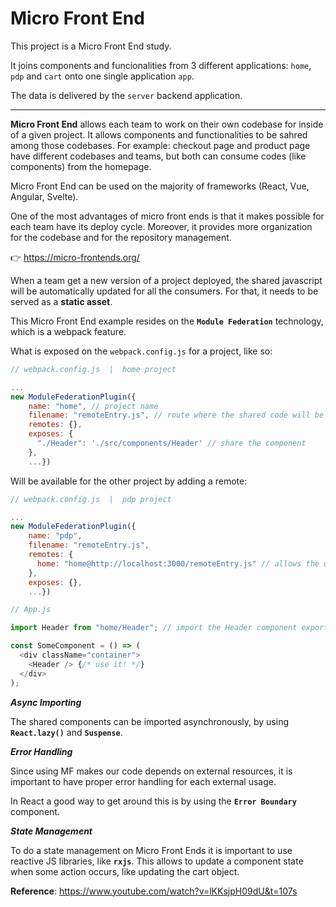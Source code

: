 # Micro Front End

This project is a Micro Front End study. 

It joins components and funcionalities from 3 different applications: `home`, `pdp` and `cart` onto one single application `app`. 

The data is delivered by the `server` backend application.

<hr />

**Micro Front End** allows each team to work on their own codebase for inside of a given project. It allows components and functionalities to be sahred among those codebases. For example: checkout page and product page have different codebases and teams, but both can consume codes (like components) from the homepage.

Micro Front End can be used on the majority of frameworks (React, Vue, Angular, Svelte).

One of the most advantages of micro front ends is that it makes possible for each team have its deploy cycle. Moreover, it provides more organization for the codebase and for the repository management.

👉 https://micro-frontends.org/

When a team get a new version of a project deployed, the shared javascript will be automatically updated for all the consumers. For that, it needs to be served as a **static asset**.

This Micro Front End example resides on the **`Module Federation`** technology, which is a webpack feature.

What is exposed on the `webpack.config.js` for a project, like so: 

```js
// webpack.config.js  |  home project

...
new ModuleFederationPlugin({
    name: "home", // project name
    filename: "remoteEntry.js", // route where the shared code will be available
    remotes: {},
    exposes: {
      "./Header": './src/components/Header' // share the component
    },
    ...})
```

Will be available for the other project by adding a remote: 

```js
// webpack.config.js  |  pdp project

...
new ModuleFederationPlugin({
    name: "pdp",
    filename: "remoteEntry.js",
    remotes: {
      home: "home@http://localhost:3000/remoteEntry.js" // allows the usage of components shared by the home project
    },
    exposes: {},
    ...})

// App.js 

import Header from "home/Header"; // import the Header component exported from the home project

const SomeComponent = () => (
  <div className="container">
    <Header /> {/* use it! */}
  </div>
);

```

***Async Importing***

The shared components can be imported asynchronously, by using **`React.lazy()`** and **`Suspense`**.

***Error Handling***

Since using MF makes our code depends on external resources, it is important to have proper error handling for each external usage.

In React a good way to get around this is by using the **`Error Boundary`** component.

***State Management***

To do a state management on Micro Front Ends it is important to use reactive JS libraries, like **`rxjs`**. This allows to update a component state when some action occurs, like updating the cart object.

**Reference**: https://www.youtube.com/watch?v=lKKsjpH09dU&t=107s 